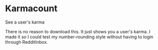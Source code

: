 Karmacount
==========

See a user's karma

There is no reason to download this. It just shows you a user's karma. I made it so I could test my number-rounding style without having to login through RedditInbox.
